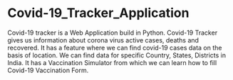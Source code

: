 # Covid-19_Tracker_Application

Covid-19 tracker is a Web Application build in Python. Covid-19 Tracker gives us information about corona virus active cases, deaths and recovered. It has a feature where we can find covid-19 cases data on the basis of location. We can find data for specific Country, States, Districts in India. It has a Vaccination Simulator from which we can learn how to fill Covid-19 Vaccination Form.
